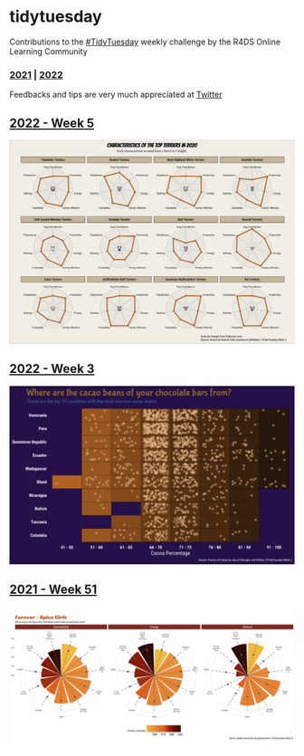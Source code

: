# tidytuesday

Contributions to the [#TidyTuesday](https://github.com/rfordatascience/tidytuesday) weekly challenge by the R4DS Online Learning Community

### [2021](https://github.com/mich440/tidytuesday/tree/main/2021) | [2022](https://github.com/mich440/tidytuesday/tree/main/2022)

Feedbacks and tips are very much appreciated at [Twitter](https://twitter.com/mich_440)

## [2022 - Week 5](https://github.com/mich440/tidytuesday/blob/main/2022/week-5/week-5.Rmd)
![dogsplot](https://github.com/mich440/tidytuesday/blob/main/2022/week-5/dog_icon.png)

## [2022 - Week 3](https://github.com/mich440/tidytuesday/blob/main/2022/week-3/week-3.Rmd)
![chocolatesplot](https://github.com/mich440/tidytuesday/blob/main/2022/week-3/chocolate.png)

## [2021 - Week 51](https://github.com/mich440/tidytuesday/blob/main/2021/week-51/week-51.Rmd)
![spicegirlsplot](https://github.com/mich440/tidytuesday/blob/main/2021/week-51/spicegirls.png)

